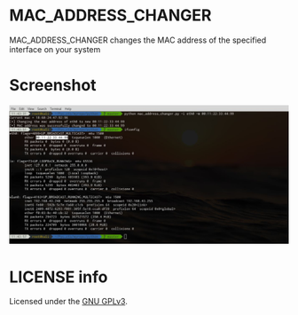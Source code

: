 # MAC_ADDRESS_CHANGER

MAC_ADDRESS_CHANGER changes the MAC address of the specified interface on your system

# Screenshot

<img src ="images/Sample.jpeg" >

# LICENSE info

Licensed under the [GNU GPLv3](LICENSE).



